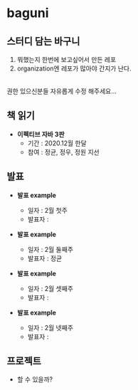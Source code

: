 # baguni
## 스터디 담는 바구니
1. 뭐했는지 한번에 보고싶어서 만든 레포
2. organization엔 레포가 많아야 간지가 난다.
<br>
권한 있으신분들 자유롭게 수정 해주세요...

## 책 읽기
- **이펙티브 자바 3판**
  - 기간 : 2020.12월 한달
  - 참여 : 정균, 정우, 정원 지선


## 발표
- **발표 example**
  - 일자 : 2월 첫주
  - 발표자 :
  
- **발표 example**
  - 일자 : 2월 둘째주
  - 발표자 : 정균

- **발표 example**
  - 일자 : 2월 셋째주
  - 발표자 : 
  
- **발표 example**
  - 일자 : 2월 넷째주
  - 발표자 : 


## 프로젝트
- 할 수 있을까?
